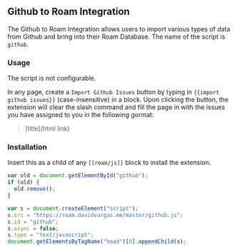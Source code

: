 ## Github to Roam Integration

The Github to Roam Integration allows users to import various types of data from Github and bring into their Roam Database. The name of the script is `github`.

### Usage

The script is not configurable.

In any page, create a `Import Github Issues` button by typing in `{{import github issues}}` (case-insensitive) in a block. Upon clicking the button, the extension will clear the slash command and fill the page in with the issues you have assigned to you in the following gormat:

> [title](html link)

### Installation

Insert this as a child of any `[[roam/js]]` block to install the extension.

```javascript
var old = document.getElementById("github");
if (old) {
  old.remove();
}

var s = document.createElement("script");
s.src = "https://roam.davidvargas.me/master/github.js";
s.id = "github";
s.async = false;
s.type = "text/javascript";
document.getElementsByTagName("head")[0].appendChild(s);
```
